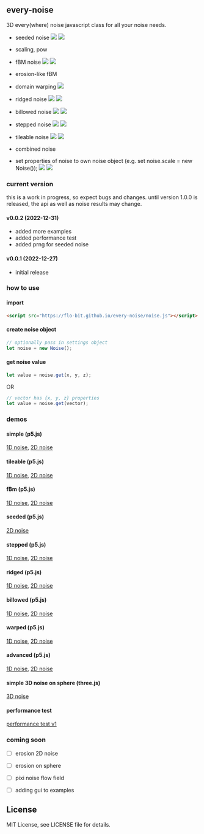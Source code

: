 ## every-noise

3D every(where) noise javascript class for all your noise needs.

- seeded noise
  ![](./images/simple-1D.png)
  ![](./images/simple-2D.png)
- scaling, pow
- fBM noise
  ![](./images/fbm-1D.png)
  ![](./images/fbm-2D.png)
- erosion-like fBM
- domain warping
  ![](./images/warped-2D.png)
- ridged noise
  ![](./images/ridged-1D.png)
  ![](./images/ridged-2D.png)
- billowed noise
  ![](./images/billowed-1D.png)
  ![](./images/billowed-2D.png)
- stepped noise
  ![](./images/stepped-1D.png)
  ![](./images/stepped-2D.png)
- tileable noise
  ![](./images/tileable-1D.png)
  ![](./images/tileable-2D.png)

- combined noise

- set properties of noise to own noise object (e.g. set noise.scale = new Noise());
  ![](./images/advanced-1D.png)
  ![](./images/advanced-2D.png)

### current version

this is a work in progress, so expect bugs and changes. until version 1.0.0 is released, the api as well as noise results may change.

#### v0.0.2 (2022-12-31)

- added more examples
- added performance test
- added prng for seeded noise

#### v0.0.1 (2022-12-27)

- initial release

### how to use

#### import

```html
<script src="https://flo-bit.github.io/every-noise/noise.js"></script>
```

#### create noise object

```javascript
// optionally pass in settings object
let noise = new Noise();
```

#### get noise value

```javascript
let value = noise.get(x, y, z);
```

OR

```javascript
// vector has {x, y, z} properties
let value = noise.get(vector);
```

### demos

#### simple (p5.js)

[1D noise](https://flo-bit.github.io/every-noise/demos/p5-simple-1D-noise.html), [2D noise](https://flo-bit.github.io/every-noise/demos/p5-simple-2D-noise.html)

#### tileable (p5.js)

[1D noise](https://flo-bit.github.io/every-noise/demos/p5-tileable-1D-noise.html), [2D noise](https://flo-bit.github.io/every-noise/demos/p5-tileable-2D-noise.html)

#### fBm (p5.js)

[1D noise](https://flo-bit.github.io/every-noise/demos/p5-fbm-1D-noise.html), [2D noise](https://flo-bit.github.io/every-noise/demos/p5-fbm-2D-noise.html)

#### seeded (p5.js)

[2D noise](https://flo-bit.github.io/every-noise/demos/p5-seeded-2D-noise.html)

#### stepped (p5.js)

[1D noise](https://flo-bit.github.io/every-noise/demos/p5-stepped-1D-noise.html), [2D noise](https://flo-bit.github.io/every-noise/demos/p5-stepped-2D-noise.html)

#### ridged (p5.js)

[1D noise](https://flo-bit.github.io/every-noise/demos/p5-ridged-1D-noise.html), [2D noise](https://flo-bit.github.io/every-noise/demos/p5-ridged-2D-noise.html)

#### billowed (p5.js)

[1D noise](https://flo-bit.github.io/every-noise/demos/p5-billowed-1D-noise.html), [2D noise](https://flo-bit.github.io/every-noise/demos/p5-billowed-2D-noise.html)

#### warped (p5.js)

[1D noise](https://flo-bit.github.io/every-noise/demos/p5-warped-1D-noise.html), [2D noise](https://flo-bit.github.io/every-noise/demos/p5-warped-2D-noise.html)

#### advanced (p5.js)

[1D noise](https://flo-bit.github.io/every-noise/demos/p5-advanced-1D-noise.html), [2D noise](https://flo-bit.github.io/every-noise/demos/p5-advanced-2D-noise.html)

#### simple 3D noise on sphere (three.js)

[3D noise](https://flo-bit.github.io/every-noise/demos/three-simple-3D-sphere.html)

#### performance test

[performance test v1](https://flo-bit.github.io/every-noise/demos/performance-test.html)

### coming soon

- [ ] erosion 2D noise
- [ ] erosion on sphere

- [ ] pixi noise flow field

- [ ] adding gui to examples

## License

MIT License, see LICENSE file for details.

